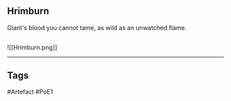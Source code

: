 ## Hrimburn
Giant's blood you cannot tame,
as wild as an unwatched flame.
##
![[Hrimburn.png]]

---
## Tags
#Artefact
#PoE1